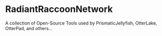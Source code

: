 # RadiantRaccoonNetwork
A collection of Open-Source Tools used by PrismaticJellyfish, OtterLake, OtterPad, and others...
